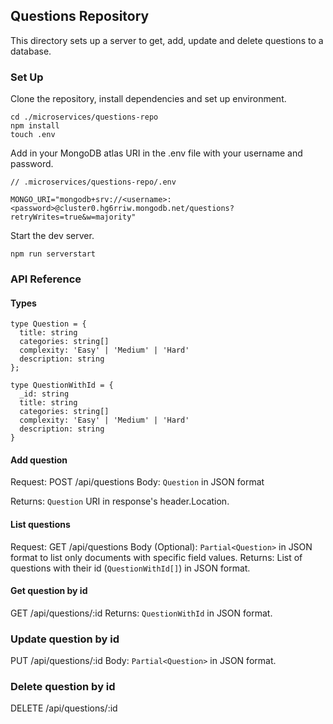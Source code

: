 ## Questions Repository

This directory sets up a server to get, add, update and delete questions to a database.

### Set Up
Clone the repository, install dependencies and set up environment.
```
cd ./microservices/questions-repo
npm install
touch .env
```

Add in your MongoDB atlas URI in the .env file with your username and password.
```
// .microservices/questions-repo/.env

MONGO_URI="mongodb+srv://<username>:<password>@cluster0.hg6rriw.mongodb.net/questions?retryWrites=true&w=majority"
```

Start the dev server.
```
npm run serverstart
```

### API Reference

#### Types

```
type Question = {
  title: string
  categories: string[]
  complexity: 'Easy' | 'Medium' | 'Hard'
  description: string
};

type QuestionWithId = {
  _id: string
  title: string
  categories: string[]
  complexity: 'Easy' | 'Medium' | 'Hard'
  description: string
}
```

#### Add question

Request: POST /api/questions
Body: `Question` in JSON format

Returns: `Question` URI in response's header.Location.

#### List questions

Request: GET /api/questions
Body (Optional): `Partial<Question>` in JSON format to list only documents with specific field values.
Returns: List of questions with their id (`QuestionWithId[]`) in JSON format.

#### Get question by id

GET /api/questions/:id
Returns: `QuestionWithId` in JSON format.

### Update question by id
PUT /api/questions/:id
Body: `Partial<Question>` in JSON format.

### Delete question by id
DELETE /api/questions/:id
